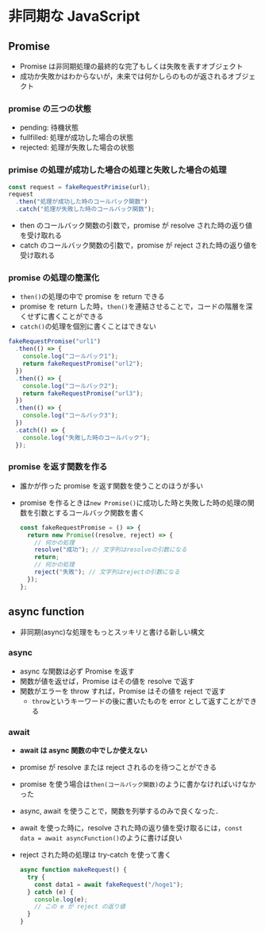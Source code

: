 # 非同期な JavaScript

## Promise

- Promise は非同期処理の最終的な完了もしくは失敗を表すオブジェクト
- 成功か失敗かはわからないが，未来では何かしらのものが返されるオブジェクト

### promise の三つの状態

- pending: 待機状態
- fullfilled: 処理が成功した場合の状態
- rejected: 処理が失敗した場合の状態

### primise の処理が成功した場合の処理と失敗した場合の処理

```javascript
const request = fakeRequestPrimise(url);
request
  .then("処理が成功した時のコールバック関数")
  .catch("処理が失敗した時のコールバック関数");
```

- then のコールバック関数の引数で，promise が resolve された時の返り値を受け取れる
- catch のコールバック関数の引数で，promise が reject された時の返り値を受け取れる

### promise の処理の簡潔化

- `then()`の処理の中で promise を return できる
- promise を return した時，`then()`を連結させることで，コードの階層を深くせずに書くことができる
- `catch()`の処理を個別に書くことはできない

```javascript
fakeRequestPromise("url1")
  .then(() => {
    console.log("コールバック1");
    return fakeRequestPromise("url2");
  })
  .then(() => {
    console.log("コールバック2");
    return fakeRequestPromise("url3");
  })
  .then(() => {
    console.log("コールバック3");
  })
  .catch(() => {
    console.log("失敗した時のコールバック");
  });
```

### promise を返す関数を作る

- 誰かが作った promise を返す関数を使うことのほうが多い
- promise を作るときは`new Promise()`に成功した時と失敗した時の処理の関数を引数とするコールバック関数を書く

  ```javascript
  const fakeRequestPromise = () => {
    return new Promise((resolve, reject) => {
      // 何かの処理
      resolve("成功"); // 文字列はresolveの引数になる
      return;
      // 何かの処理
      reject("失敗"); // 文字列はrejectの引数になる
    });
  };
  ```

## async function

- 非同期(async)な処理をもっとスッキリと書ける新しい構文

### async

- async な関数は必ず Promise を返す
- 関数が値を返せば，Promise はその値を resolve で返す
- 関数がエラーを throw すれば，Promise はその値を reject で返す
  - `throw`というキーワードの後に書いたものを error として返すことができる

### await

- **await は async 関数の中でしか使えない**
- promise が resolve または reject されるのを待つことができる
- promise を使う場合は`then(コールバック関数)`のように書かなければいけなかった
- async, await を使うことで，関数を列挙するのみで良くなった．
- await を使った時に，resolve された時の返り値を受け取るには，`const data = await asyncFunction()`のように書けば良い
- reject された時の処理は try-catch を使って書く

  ```javascript
  async function makeRequest() {
    try {
      const data1 = await fakeRequest("/hoge1");
    } catch (e) {
      console.log(e);
      // この e が reject の返り値
    }
  }
  ```
